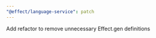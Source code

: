 ```yaml
---
"@effect/language-service": patch
---
```


Add refactor to remove unnecessary Effect.gen definitions

